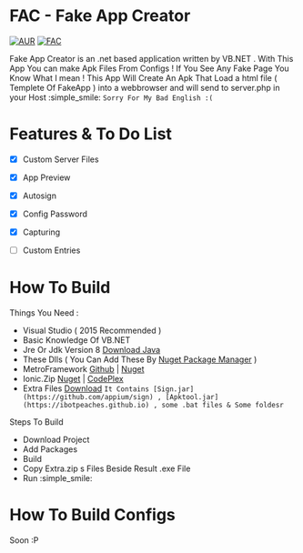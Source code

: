 # FAC - Fake App Creator
[![AUR](https://img.shields.io/aur/license/yaourt.svg?maxAge=2592000?style=flat-square)]()
[![FAC](https://img.shields.io/badge/Version-1.1.2.0-brightgreen.svg)](https://github.com/sahand100/FAC)

Fake App Creator is an .net based application written by VB.NET . With This App You can make Apk Files From Configs ! If You See Any Fake Page You Know What I mean ! This App Will Create An Apk That Load a html file ( Templete Of FakeApp ) into a webbrowser and will send to server.php in your Host :simple_smile:
`Sorry For My Bad English :(`

# Features & To Do List
- [x] Custom Server Files
- [x] App Preview
- [x] Autosign
- [x] Config Password
- [x] Capturing
- [ ] Custom Entries


# How To Build
Things You Need :
- Visual Studio ( 2015 Recommended )
- Basic Knowledge Of VB.NET
- Jre Or Jdk Version 8 [Download Java](https://java.com/download)
- These Dlls ( You Can Add These By [Nuget Package Manager](https://www.nuget.org/) )
- MetroFramework [Github](http://thielj.github.io/MetroFramework) | [Nuget](https://www.nuget.org/packages/MetroFramework/)
- Ionic.Zip [Nuget](https://www.nuget.org/packages/DotNetZip/) | [CodePlex](https://dotnetzip.codeplex.com/)
- Extra Files [Download](https://github.com/sahand100/FAC/raw/master/Extras.zip) `It Contains [Sign.jar](https://github.com/appium/sign) , [Apktool.jar](https://ibotpeaches.github.io) , some .bat files & Some foldesr`

Steps To Build
- Download Project
- Add Packages
- Build 
- Copy Extra.zip s Files Beside Result .exe File
- Run :simple_smile:

# How To Build Configs 

Soon :P
